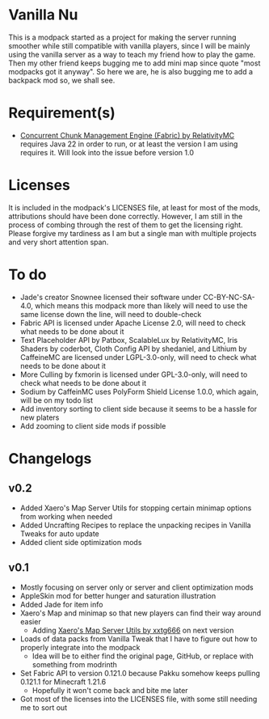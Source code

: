 # Vanilla Nu
This is a modpack started as a project for making the server running smoother while still compatible with vanilla players, since I will be mainly using the vanilla server as a way to teach my friend how to play the game. Then my other friend keeps bugging me to add mini map since quote "most modpacks got it anyway". So here we are, he is also bugging me to add a backpack mod so, we shall see. 

# Requirement(s)
- [Concurrent Chunk Management Engine (Fabric) by RelativityMC](https://modrinth.com/mod/c2me-fabric) requires Java 22 in order to run, or at least the version I am using requires it. Will look into the issue before version 1.0

# Licenses
It is included in the modpack's LICENSES file, at least for most of the mods, attributions should have been done correctly. However, I am still in the process of combing through the rest of them to get the licensing right. Please forgive my tardiness as I am but a single man with multiple projects and very short attention span. 

# To do
- Jade's creator Snownee licensed their software under CC-BY-NC-SA-4.0, which means this modpack more than likely will need to use the same license down the line, will need to double-check
- Fabric API is licensed under Apache License 2.0, will need to check what needs to be done about it
- Text Placeholder API by Patbox, ScalableLux by RelativityMC, Iris Shaders by coderbot, Cloth Config API by shedaniel, and Lithium by CaffeineMC are licensed under LGPL-3.0-only, will need to check what needs to be done about it
- More Culling by fxmorin is licensed under GPL-3.0-only, will need to check what needs to be done about it
- Sodium by CaffeinMC uses PolyForm Shield License 1.0.0, which again, will be on my todo list
- Add inventory sorting to client side because it seems to be a hassle for new platers
- Add zooming to client side mods if possible

# Changelogs
## v0.2
- Added Xaero's Map Server Utils for stopping certain minimap options from working when needed
- Added Uncrafting Recipes to replace the unpacking recipes in Vanilla Tweaks for auto update
- Added client side optimization mods

## v0.1
- Mostly focusing on server only or server and client optimization mods
- AppleSkin mod for better hunger and saturation illustration
- Added Jade for item info
- Xaero's Map and minimap so that new players can find their way around easier
  - Adding [Xaero's Map Server Utils by xxtg666](https://modrinth.com/datapack/xaeros-map-server-utils) on next version
- Loads of data packs from Vanilla Tweak that I have to figure out how to properly integrate into the modpack
  - Idea will be to either find the original page, GitHub, or replace with something from modrinth
- Set Fabric API to version 0.121.0 because Pakku somehow keeps pulling 0.121.1 for Minecraft 1.21.6
  - Hopefully it won't come back and bite me later
- Got most of the licenses into the LICENSES file, with some still needing me to sort out
